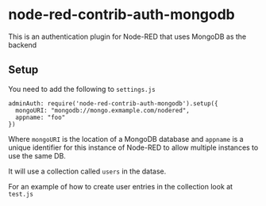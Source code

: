 # node-red-contrib-auth-mongodb

This is an authentication plugin for Node-RED that uses MongoDB as the backend

## Setup

You need to add the following to `settings.js`

```
adminAuth: require('node-red-contrib-auth-mongodb').setup({
  mongoURI: "mongodb://mongo.exmample.com/nodered",
  appname: "foo"
})
```

Where `mongoURI` is the location of a MongoDB database and `appname` is a unique identifier for this instance of Node-RED to allow multiple instances to use the same DB.

It will use a collection called `users` in the datase.

For an example of how to create user entries in the collection look at `test.js`